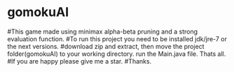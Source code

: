 # gomokuAI
#This game made using minimax alpha-beta pruning and a strong evaluation function.
#To run this project you need to be installed jdk/jre-7 or the next versions.
#download zip and extract, then move the project folder(gomokuAI) to your working directory. run the Main.java file. Thats all.
#If you are happy please give me a star.
#Thanks.

